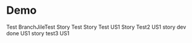 # Demo
Test
BranchJileTest
Story Test
Story Test US1
Story Test2 US1
story dev done US1
story test3 US1
